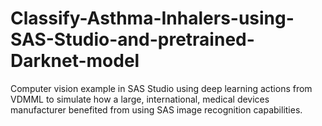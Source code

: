 # Classify-Asthma-Inhalers-using-SAS-Studio-and-pretrained-Darknet-model
Computer vision example in SAS Studio using deep learning actions from VDMML to simulate how a large, international, medical devices manufacturer benefited from using SAS image recognition capabilities.
